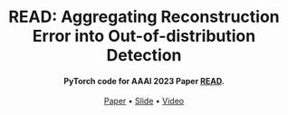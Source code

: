 <h1 align="center">
  <br>
  READ: Aggregating Reconstruction Error into Out-of-distribution Detection
  <br>
</h1>
<h4 align="center">PyTorch code for AAAI 2023 Paper <a href="https://arxiv.org/abs/2206.07459" target="_blank">READ</a>.</h4>
<p align="center">
  <a href="">Paper</a> •
  <a href="">Slide</a> •
  <a href="">Video</a>
</p>
